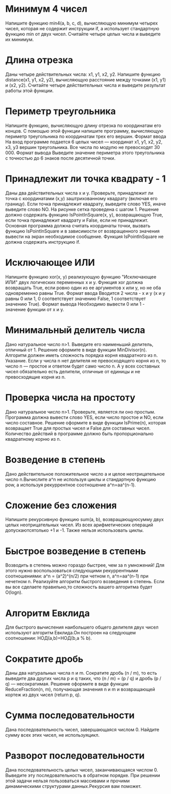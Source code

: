 # Минимум 4 чисел

Напишите функцию min4(a, b, c, d), вычисляющую минимум четырех чисел, которая не содержит инструкции if, а использует стандартную функцию min от двух чисел. Считайте четыре целых числа и выведите их минимум.

# Длина отрезка

Даны четыре действительных числа: x1, y1, x2, y2. Напишите функцию distance(x1, y1, x2, y2), вычисляющую расстояние между точками (x1, y1) и (x2, y2). Считайте четыре действительных числа и выведите результат работы этой функции.

# Периметр треугольника

Напишите функцию, вычисляющую длину отрезка по координатам его концов. С помощью этой функции напишите программу, вычисляющую периметр треугольника по координатам трех его вершин.
Формат ввода
На вход программе подается 6 целых чисел — координат x1, y1, x2, y2, x3, y3  вершин треугольника. Все числа по модулю не превосходят 30 000.
Формат вывода
Выведите значение периметра этого треугольника с точностью до 6 знаков после десятичной точки.

# Принадлежит ли точка квадрату - 1

Даны два действительных числа x и y. Проверьте, принадлежит ли точка с координатами (x,y) заштрихованному квадрату (включая его границу). Если точка принадлежит квадрату, выведите слово YES, иначе выведите слово NO. На рисунке сетка проведена с шагом 1.
Решение должно содержать функцию IsPointInSquare(x, y), возвращающую True, если точка принадлежит квадрату и False, если не принадлежит. Основная программа должна считать координаты точки, вызвать функцию IsPointInSquare и в зависимости от возвращенного значения вывести на экран необходимое сообщение. Функция IsPointInSquare не должна содержать инструкцию if.

# Исключающее ИЛИ

Напишите функцию xor(x, y)
реализующую функцию "Исключающее ИЛИ" двух логических переменных x и y.
Функция xor должна возвращать True, если ровно один из ее аргументов x или y, но не оба одновременно равны True.
Формат ввода
Вводится 2 числа - x и y (x и y равны 0 или 1, 0 соответствует значению False, 1 соответствует значению True).
Формат вывода
Необходимо вывести 0 или 1 - значение функции от x и y.

# Минимальный делитель числа

Дано натуральное число n>1. Выведите его наименьший делитель, отличный от 1. Решение оформите в виде функции MinDivisor(n). Алгоритм должен иметь сложность порядка корня квадратного из n.
Указание. Если у числа n нет делителя не превосходящего корня из n, то число n — простое и ответом будет само число n. А у всех составных чисел обязательно есть делители, отличные от единицы и не превосходящие корня из n.

# Проверка числа на простоту

Дано натуральное число n>1. Проверьте, является ли оно простым. Программа должна вывести слово YES, если число простое и NO, если число составное. Решение оформите в виде функции IsPrime(n), которая возвращает True для простых чисел и False для составных чисел. Количество действий в программе должно быть пропорционально квадратному корню из n.

# Возведение в степень

Дано действительное положительное число a и целое неотрицательное число n.Вычислите a^n не используя циклы и стандартную функцию pow, а используя рекуррентное соотношение a^n=aa^(n-1).

# Сложение без сложения

Напишите рекурсивную функцию sum(a, b), возвращающуюсумму двух целых неотрицательных чисел. Из всех арифметических операций допускаютсятолько +1 и -1. Также нельзя использовать циклы.

# Быстрое возведение в степень

Возводить в степень можно гораздо быстрее, чем за n умножений! Для этого нужно воспользоваться следующими рекуррентными соотношениями: a^n = (a^2)^(n/2) при четном n, a^n=aa^(n-1) при нечетном n. Реализуйте алгоритм быстрого возведения в степень. Если вы все сделаете правильно,то сложность вашего алгоритма будет O(logn).

# Алгоритм Евклида

Для быстрого вычисления наибольшего общего делителя двух чисел используют алгоритм Евклида.Он построен на следующем соотношении: НОД(a,b)=НОД(b,a % b).

# Сократите дробь

Даны два натуральных числа n и m.
Сократите дробь (n / m), то есть выведите два других числа p и q таких, что (n / m) = (p / q) и дробь (p / q) — несократимая.
Решение оформите в виде функции ReduceFraction(n, m), получающая значения n и m и возвращающей кортеж из двух чисел (return p, q).

# Сумма последовательности

Дана последовательность чисел, завершающаяся числом 0. Найдите сумму всех этих чисел, не используяцикл.

# Разворот последовательности

Дана последовательность целых чисел, заканчивающаяся числом 0. Выведите эту последовательность в обратном порядке. При решении этой задачи нельзя пользоваться массивами и прочими динамическими структурами данных.Рекурсия вам поможет.



